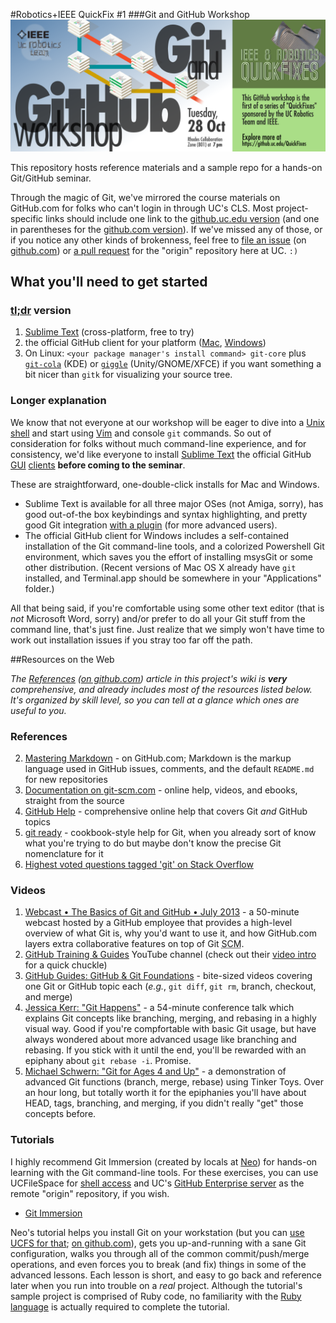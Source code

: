 #Robotics+IEEE QuickFix #1
###Git and GitHub Workshop
![event banner graphic](images/event_banner.png)

This repository hosts reference materials and a sample repo for a hands-on Git/GitHub seminar.

Through the magic of Git, we've mirrored the course materials on GitHub.com for folks who can't login in through UC's CLS. Most project-specific links should include one link to the [github.uc.edu version](https://github.uc.edu/QuickFixes/just-gittin-started) (and one in parentheses for the [github.com version](https://github.com/QuickFixes/just-gittin-started)). If we've missed any of those, or if you notice any other kinds of brokenness, feel free to [file an issue](https://github.uc.edu/QuickFixes/just-gittin-started/issues) (on [github.com](https://github.com/QuickFixes/just-gittin-started/issues)) or [a pull request](https://github.uc.edu/QuickFixes/just-gittin-started/pulls) for the "origin" repository here at UC. `:)`

## What you'll need to get started

### [tl;dr](http://www.urbandictionary.com/define.php?term=TLDR) version
1. [Sublime Text](http://www.sublimetext.com/) (cross-platform, free to try)
2. the official GitHub client for your platform ([Mac](http://mac.github.com), [Windows](http://windows.github.com))
3. On Linux: `<your package manager's install command> git-core` plus [`git-cola`](http://pkgs.org/search/git-cola) (KDE) or [`giggle`](http://pkgs.org/search/giggle) (Unity/GNOME/XFCE) if you want something a bit nicer than `gitk` for visualizing your source tree.

### Longer explanation
We know that not everyone at our workshop will be eager to dive into a [Unix shell](https://ucfilespace.uc.edu/wiki/search/Unix%20Access%20on%20UCFileSpace) and start using [Vim](http://vim.org) and console `git` commands. So out of consideration for folks without much command-line experience, and for consistency, we'd like everyone to install [Sublime Text](http://sublimetext.com) the official GitHub [GUI](http://windows.github.com) [clients](http://mac.github.com) **before coming to the seminar**.

These are straightforward, one-double-click installs for Mac and Windows.

*  Sublime Text is available for all three major OSes (not Amiga, sorry), has good out-of-the box keybindings and syntax highlighting, and pretty good Git integration [with a plugin](https://github.com/kemayo/sublime-text-git) (for more advanced users).
* The official GitHub client for Windows includes a self-contained installation of the Git command-line tools, and a colorized Powershell Git environment, which saves you the effort of installing msysGit or some other distribution. (Recent versions of Mac OS X already have `git` installed, and Terminal.app should be somewhere in your "Applications" folder.)

All that being said, if you're comfortable using some other text editor (that is _not_ Microsoft Word, sorry) and/or prefer to do all your Git stuff from the command line, that's just fine. Just realize that we simply won't have time to work out installation issues if you stray too far off the path.

##Resources on the Web

_The [References](https://github.uc.edu/QuickFixes/just-gittin-started/wiki/References) ([on github.com](https://github.com/QuickFixes/just-gittin-started/wiki/References)) article in this project's wiki is **very** comprehensive, and already includes most of the resources listed below. It's organized by skill level, so you can tell at a glance which ones are useful to you._

### References
2. [Mastering Markdown](https://guides.github.com/features/mastering-markdown/) - on GitHub.com; Markdown is the markup language used in GitHub issues, comments, and the default `README.md` for new repositories
3. [Documentation on git-scm.com](http://git-scm.com/doc) - online help, videos, and ebooks, straight from the source
4. [GitHub Help](https://help.github.com/) - comprehensive online help that covers Git _and_ GitHub topics
5. [git ready](http://gitready.com/) - cookbook-style help for Git, when you already sort of know what you're trying to do but maybe don't know the precise Git nomenclature for it
6. [Highest voted questions tagged 'git' on Stack Overflow](http://stackoverflow.com/questions/tagged/git?sort=votes&pageSize=15)

### Videos
1. [Webcast • The Basics of Git and GitHub • July 2013](https://www.youtube.com/watch?v=U8GBXvdmHT4) - a 50-minute webcast hosted by a GitHub employee that provides a high-level overview of what Git is, why you'd want to use it, and how GitHub.com layers extra collaborative features on top of Git <abbr title="Source Code Management">SCM</abbr>.
2. [GitHub Training & Guides](https://www.youtube.com/channel/UCP7RrmoueENv9TZts3HXXtw) YouTube channel (check out their [video intro](https://www.youtube.com/watch?v=y04-NzarItQ) for a quick chuckle)
3. [GitHub Guides: GitHub & Git Foundations](https://www.youtube.com/playlist?list=PLg7s6cbtAD15G8lNyoaYDuKZSKyJrgwB-) - bite-sized videos covering one Git or GitHub topic each (_e.g._, `git diff`, `git rm`, branch, checkout, and merge) 
4. [Jessica Kerr: "Git Happens"](https://www.youtube.com/watch?v=Dv8I_kfrFWw) - a 54-minute conference talk which explains Git concepts like branching, merging, and rebasing in a highly visual way. Good if you're compfortable with basic Git usage, but have always wondered about more advanced usage like branching and rebasing. If you stick with it until the end, you'll be rewarded with an epiphany about `git rebase -i`. Promise.
5. [Michael Schwern: "Git for Ages 4 and Up"](https://www.youtube.com/watch?v=1ffBJ4sVUb4) - a demonstration of advanced Git functions (branch, merge, rebase) using Tinker Toys. Over an hour long, but totally worth it for the epiphanies you'll have about HEAD, tags, branching, and merging, if you didn't really "get" those concepts before.

### Tutorials
I highly recommend Git Immersion (created by locals at [Neo](http://neo.com)) for hands-on learning with the Git command-line tools. For these exercises, you can use UCFileSpace for [shell access](https://ucfilespace.uc.edu/wiki/search/Unix%20Access%20on%20UCFileSpace) and UC's [GitHub Enterprise server](https://github.uc.edu) as the remote "origin" repository, if you wish.

* [Git Immersion](http://gitimmersion.com/)

Neo's tutorial helps you install Git on your workstation (but you can [use UCFS for that][ucfsquickfix]; [on github.com][ucfsgithub]), gets you up-and-running with a sane Git configuration, walks you through all of the common commit/push/merge operations, and even forces you to break (and fix) things in some of the advanced lessons. Each lesson is short, and easy to go back and reference later when you run into trouble on a _real_ project. Although the tutorial's sample project is comprised of Ruby code, no familiarity with the [Ruby language](http://ruby-lang.org) is actually required to complete the tutorial.

[ucfsquickfix]: https://github.uc.edu/QuickFixes/lost-in-ucfilespace
[ucfsgithub]: https://github.com/QuickFixes/lost-in-ucfilespace
